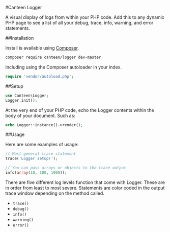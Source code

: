 #Canteen Logger

A visual display of logs from within your PHP code. Add this to any dynamic PHP page to see a list of all your debug, trace, info, warning, and error statements.

##Installation

Install is available using [Composer](http://getcomposer.org).

```bash
composer require canteen/logger dev-master
```

Including using the Composer autoloader in your index.

```php
require 'vendor/autoload.php';
```

##Setup

```php
use Canteen\Logger;
Logger.init();
```

At the very end of your PHP code, echo the Logger contents within the body of your document. Such as:

```php
echo Logger::instance()->render();
```

##Usage 

Here are some examples of usage:

```php
// Most general trace statement
trace('Logger setup!');

// You can pass arrays or objects to the trace output
info(array(10, 100, 1000));
```

There are five different log levels function that come with Logger. These are in order from least to most severe. Statements are color coded in the output trace window depending on the method called. 

+ `trace()`
+ `debug()`
+ `info()`
+ `warning()`
+ `error()`

